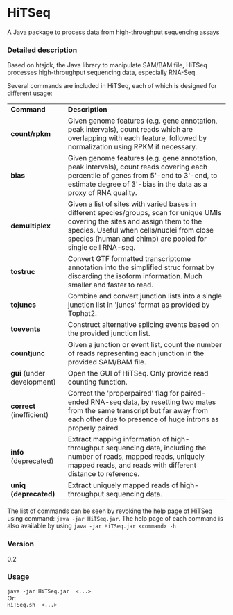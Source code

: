 HiTSeq
======

A Java package to process data from high-throughput sequencing assays



### Detailed description ###

Based on htsjdk, the Java library to manipulate SAM/BAM file, HiTSeq processes high-throughput sequencing data, especially RNA-Seq.

Several commands are included in HiTSeq, each of which is designed for different usage:
<table>
	<tr>
		<td><strong>Command</strong></td>
		<td><strong>Description</strong></td>
	</tr>
	<tr>
		<td><strong>count/rpkm</strong></td>
		<td>Given genome features (e.g. gene annotation, peak intervals), count reads which are overlapping with each feature, followed by normalization using RPKM if necessary.</td>
	</tr>
	<tr>
		<td><strong>bias</strong></td>
		<td>Given genome features (e.g. gene annotation, peak intervals), count reads covering each percentile of genes from 5'-end to 3'-end, to estimate degree of 3'-bias in the data as a proxy of RNA quality.</td>
	</tr>
	<tr>
		<td><strong>demultiplex</strong></td>
		<td>Given a list of sites with varied bases in different species/groups, scan for unique UMIs covering the sites and assign them to the species. Useful when cells/nuclei from close species (human and chimp) are pooled for single cell RNA-seq.</td>
	</tr>
	<tr>
		<td><strong>tostruc</strong></td>
		<td>Convert GTF formatted transcriptome annotation into the simplified struc format by discarding the isoform information. Much smaller and faster to read.</td>
	</tr>
	<tr>
		<td><strong>tojuncs</strong></td>
		<td>Combine and convert junction lists into a single junction list in 'juncs' format as provided by Tophat2.</td>
	</tr>
	<tr>
		<td><strong>toevents</strong></td>
		<td>Construct alternative splicing events based on the provided junction list.</td>
	</tr>
	<tr>
		<td><strong>countjunc</strong></td>
		<td>Given a junction or event list, count the number of reads representing each junction in the provided SAM/BAM file.</td>
	</tr>
	<tr>
		<td><strong>gui</strong> (under development)</td>
		<td>Open the GUI of HiTSeq. Only provide read counting function.</td>
	</tr>
	<tr>
		<td><strong>correct</strong> (inefficient)</td>
		<td>Correct the 'properpaired' flag for paired-ended RNA-seq data, by resetting two mates from the same transcript but far away from each other due to presence of huge introns as properly paired.</td>
	</tr>
	<tr>
		<td><strong>info</strong> (deprecated)</td>
		<td>Extract mapping information of high-throughput sequencing data, including the number of reads, mapped reads, uniquely mapped reads, and reads with different distance to reference.</td>
	</tr>
	<tr>
		<td><strong>uniq (deprecated)</strong></td>
		<td>Extract uniquely mapped reads of high-throughput sequencing data.</td>
	</tr>
</table>             

The list of commands can be seen by revoking the help page of HiTSeq using command: `java -jar HiTSeq.jar`. The help page of each command is also available by using `java -jar HiTSeq.jar <command> -h`


### Version ###

0.2


### Usage ###
<code>java -jar HiTSeq.jar <command> <...></code>
<br />	Or:<br />
<code>HiTSeq.sh <command> <...></code>
